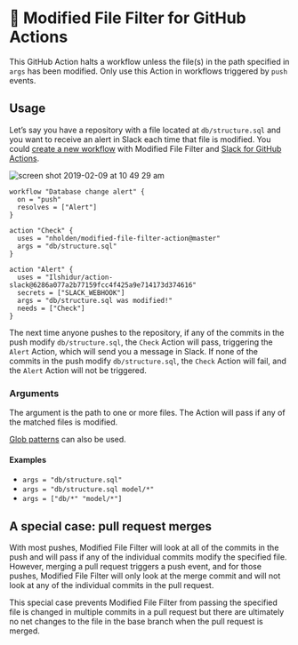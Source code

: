 # 📄 Modified File Filter for GitHub Actions

This GitHub Action halts a workflow unless the file(s) in the path specified in `args` has been modified.
Only use this Action in workflows triggered by `push` events.

## Usage

Let’s say you have a repository with a file located at `db/structure.sql` and you want to receive an alert in Slack each time that file is modified. You could [create a new workflow](https://help.github.com/articles/creating-a-workflow-with-github-actions/) with Modified File Filter and [Slack for GitHub Actions](https://github.com/Ilshidur/action-slack).

![screen shot 2019-02-09 at 10 49 29 am](https://user-images.githubusercontent.com/7942714/52525036-7ef15480-2c58-11e9-807e-c999e9c297a1.png)

```hcl
workflow "Database change alert" {
  on = "push"
  resolves = ["Alert"]
}

action "Check" {
  uses = "nholden/modified-file-filter-action@master"
  args = "db/structure.sql"
}

action "Alert" {
  uses = "Ilshidur/action-slack@6286a077a2b77159fcc4f425a9e714173d374616"
  secrets = ["SLACK_WEBHOOK"]
  args = "db/structure.sql was modified!"
  needs = ["Check"]
}
```

The next time anyone pushes to the repository, if any of the commits in the push modify `db/structure.sql`, the `Check` Action will pass, triggering the `Alert` Action, which will send you a message in Slack. If none of the commits in the push modify `db/structure.sql`, the `Check` Action will fail, and the `Alert` Action will not be triggered.

### Arguments

The argument is the path to one or more files. The Action will pass if any of the matched files is modified.

[Glob patterns](https://en.wikipedia.org/wiki/Glob_(programming)) can also be used.

#### Examples

* `args = "db/structure.sql"`
* `args = "db/structure.sql model/*"`
* `args = ["db/*" "model/*"]`

## A special case: pull request merges

With most pushes, Modified File Filter will look at all of the commits in the push and will pass if any of the individual commits modify the specified file. However, merging a pull request triggers a push event, and for those pushes, Modified File Filter will only look at the merge commit and will not look at any of the individual commits in the pull request.

This special case prevents Modified File Filter from passing the specified file is changed in multiple commits in a pull request but there are ultimately no net changes to the file in the base branch when the pull request is merged.
